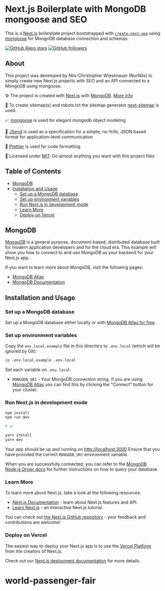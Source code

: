 # Next.js Boilerplate with MongoDB mongoose and SEO

This is a [Next.js](https://nextjs.org/) boilerplate project bootstrapped with [`create-next-app`](https://github.com/vercel/next.js/blob/canary/examples/with-mongodb-mongoose) using [mongoose](https://mongoosejs.com/) for MongoDB database connection and schemas.

[![GitHub Repo stars](https://img.shields.io/github/stars/NurNils/nextjs-boilerplate?style=social)](https://github.com/NurNils/nextjs-boilerplate)
[![GitHub followers](https://img.shields.io/github/followers/NurNils?style=social)](https://github.com/NurNils)

## About

This project was developed by Nils-Christopher Wiesenauer (NurNils) to simply create new Next.js projects with SEO and an API connected to a MongoDB using mongoose.

⚙️ The project is created with [Next.js](https://nextjs.org/) with [MongoDB](https://www.mongodb.com/). [More info](https://github.com/vercel/next.js/tree/canary/examples/with-mongodb-mongoose)

📄 To create sitemap(s) and robots.txt the sitemap generator [next-sitemap](https://www.npmjs.com/package/next-sitemap) is used.

📈 [mongoose](https://mongoosejs.com/) is used for elegant mongodb object modeling

💬 [JSend](https://github.com/omniti-labs/jsend) is used as a specification for a simple, no-frills, JSON based format for application-level communication

🎨 [Prettier](https://prettier.io/) is used for code formatting

📝 Licensed under [MIT](/LICENSE): Do almost anything you want with this project files

## Table of Contents
- [MongoDB](#MongoDB)
- [Installation and Usage](#Installation-and-Usage)
    - [Set up a MongoDB database](#Set-up-a-MongoDB-database)
    - [Set up environment variables](#Set-up-environment-variables)
    - [Run Next.js in development mode](#Run-Next.js-in-development-mode)
    - [Learn More](#Learn-More)
    - [Deploy on Vercel](#Deploy-on-Vercel)
  
## MongoDB

[MongoDB](https://www.mongodb.com/) is a general purpose, document-based, distributed database built for modern application developers and for the cloud era. This example will show you how to connect to and use MongoDB as your backend for your Next.js app.

If you want to learn more about MongoDB, visit the following pages:

- [MongoDB Atlas](https://mongodb.com/atlas)
- [MongoDB Documentation](https://docs.mongodb.com/)

## Installation and Usage

### Set up a MongoDB database

Set up a MongoDB database either locally or with [MongoDB Atlas for free](https://mongodb.com/atlas).

### Set up environment variables

Copy the `env.local.example` file in this directory to `.env.local` (which will be ignored by Git):

```bash
cp .env.local.example .env.local
```

Set each variable on `.env.local`:

- `MONGODB_URI` - Your MongoDB connection string. If you are using [MongoDB Atlas](https://mongodb.com/atlas) you can find this by clicking the "Connect" button for your cluster.

### Run Next.js in development mode

```bash
npm install
npm run dev

# or

yarn install
yarn dev
```

Your app should be up and running on [http://localhost:3000](http://localhost:3000)
Ensure that you have provided the correct `MONGODB_URI` environment variable.

When you are successfully connected, you can refer to the [MongoDB Node.js Driver docs](https://mongodb.github.io/node-mongodb-native/3.4/tutorials/collections/) for further instructions on how to query your database.

### Learn More

To learn more about Next.js, take a look at the following resources:

- [Next.js Documentation](https://nextjs.org/docs) - learn about Next.js features and API.
- [Learn Next.js](https://nextjs.org/learn) - an interactive Next.js tutorial.

You can check out [the Next.js GitHub repository](https://github.com/vercel/next.js/) - your feedback and contributions are welcome!

### Deploy on Vercel

The easiest way to deploy your Next.js app is to use the [Vercel Platform](https://vercel.com/new?utm_medium=default-template&filter=next.js&utm_source=create-next-app&utm_campaign=create-next-app-readme) from the creators of Next.js.

Check out our [Next.js deployment documentation](https://nextjs.org/docs/deployment) for more details.
# world-passenger-fair
